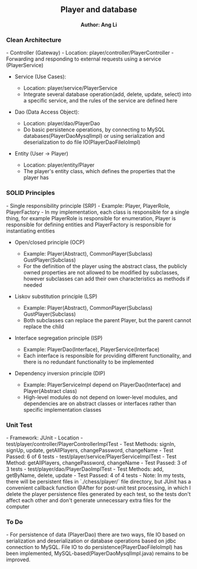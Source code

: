 <center>
<h2>Player and database</h2>
<p></p>
<h4>Author: Ang Li</h4>
</center> 

<h3>Clean Architecture</h3>
- Controller (Gateway) 
  - Location: player/controller/PlayerController
  - Forwarding and responding to external requests using a service (PlayerService)

- Service (Use Cases):
  - Location: player/service/PlayerService
  - Integrate several database operation(add, delete, update, select) into a specific service, and the rules of the service are defined here

- Dao (Data Access Object):
  - Location: player/dao/PlayerDao
  - Do basic persistence operations, by connecting to MySQL databases(PlayerDaoMysqlImpl) or using serialization and deserialization to do file IO(PlayerDaoFileIoImpl)

- Entity (User -> Player)
  - Location: player/entity/Player
  - The player's entity class, which defines the properties that the player has

<h3>SOLID Principles</h3>
- Single responsibility principle (SRP)
  - Example: Player, PlayerRole, PlayerFactory
  - In my implementation, each class is responsible for a single thing, for example PlayerRole is responsible for enumeration, Player is responsible for defining entities and PlayerFactory is responsible for instantiating entities

- Open/closed principle (OCP)
  - Example: Player(Abstract), CommonPlayer(Subclass) GustPlayer(Subclass)
  - For the definition of the player using the abstract class, the publicly owned properties are not allowed to be modified by subclasses, however subclasses can add their own characteristics as methods if needed

- Liskov substitution principle (LSP)
  - Example: Player(Abstract), CommonPlayer(Subclass) GustPlayer(Subclass)
  - Both subclasses can replace the parent Player, but the parent cannot replace the child

- Interface segregation principle (ISP)
  - Example: PlayerDao(Interface), PlayerService(Interface)
  - Each interface is responsible for providing different functionality, and there is no redundant functionality to be implemented
- Dependency inversion principle (DIP)
  - Example: PlayerServiceImpl depend on PlayerDao(Interface) and Player(Abstract class)
  - High-level modules do not depend on lower-level modules, and dependencies are on abstract classes or interfaces rather than specific implementation classes

<h3>Unit Test</h3>
- Framework: JUnit
- Location
  - test/player/controller/PlayerControllerImplTest 
    - Test Methods: signIn, signUp, update, getAllPlayers, changePassword, changeName 
    - Test Passed: 6 of 6 tests
  - test/player/service/PlayerServiceImplTest
    - Test Method: getAllPlayers, changePassword, changeName
    - Test Passed: 3 of 3 tests
  - test/player/dao/PlayerDaoImplTest
    - Test Methods: add, getByName, delete, update
    - Test Passed: 4 of 4 tests
- Note: In my tests, there will be persistent files in `./chess/player/` file directory, but JUnit has a convenient callback function @After for post-unit test processing, in which I delete the player persistence files generated by each test, so the tests don't affect each other and don't generate unnecessary extra files for the computer

<h3>To Do</h3>
 - For persistence of data (PlayerDao) there are two ways, file IO based on serialization and deserialization or database operations based on jdbc connection to MySQL. File IO to do persistence(PlayerDaoFileIoImpl) has been implemented, MySQL-based(PlayerDaoMysqlImpl.java) remains to be improved.
